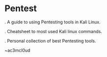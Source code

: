 # Pentest

. A guide to using Pentesting tools in Kali Linux. 

. Cheatsheet to most used Kali linux commands. 

. Personal collection of best Pentesting tools.   


~ac3mcl0ud
